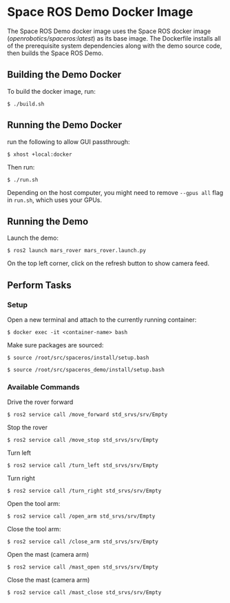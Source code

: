 # Space ROS Demo Docker Image

The Space ROS Demo docker image uses the Space ROS docker image (*openrobotics/spaceros:latest*) as its base image. The Dockerfile installs all of the prerequisite system dependencies along with the demo source code, then builds the Space ROS Demo.

## Building the Demo Docker

To build the docker image, run:

```
$ ./build.sh
```

## Running the Demo Docker

run the following to allow GUI passthrough:
```
$ xhost +local:docker
```

Then run:
```
$ ./run.sh
```

Depending on the host computer, you might need to remove ```--gpus all``` flag in ```run.sh```, which uses your GPUs.

## Running the Demo

Launch the demo:
```
$ ros2 launch mars_rover mars_rover.launch.py
```

On the top left corner, click on the refresh button to show camera feed.

## Perform Tasks

### Setup

Open a new terminal and attach to the currently running container:

```
$ docker exec -it <container-name> bash
```

Make sure packages are sourced:

```
$ source /root/src/spaceros/install/setup.bash
```

```
$ source /root/src/spaceros_demo/install/setup.bash
```

### Available Commands

Drive the rover forward

```
$ ros2 service call /move_forward std_srvs/srv/Empty 
```

Stop the rover

```
$ ros2 service call /move_stop std_srvs/srv/Empty 
```

Turn left

```
$ ros2 service call /turn_left std_srvs/srv/Empty 
```

Turn right

```
$ ros2 service call /turn_right std_srvs/srv/Empty 
```

Open the tool arm:

```
$ ros2 service call /open_arm std_srvs/srv/Empty 
```

Close the tool arm:

```
$ ros2 service call /close_arm std_srvs/srv/Empty 
```

Open the mast (camera arm)

```
$ ros2 service call /mast_open std_srvs/srv/Empty 
```

Close the mast (camera arm)

```
$ ros2 service call /mast_close std_srvs/srv/Empty 
```

